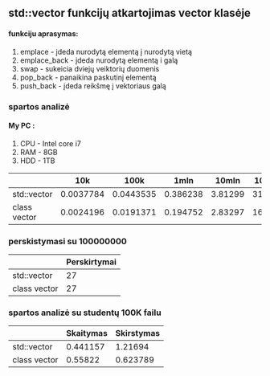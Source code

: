 ## std::vector funkcijų atkartojimas vector klasėje

#### funkciju aprasymas:
1. emplace - įdeda nurodytą elementą į nurodytą vietą
2. emplace_back - įdeda nurodytą elementą i galą
3. swap - sukeicia dviejų veiktorių duomenis
4. pop_back - panaikina paskutinį elementą
5. push_back - įdeda reikšmę į vektoriaus galą

### spartos analizė
#### My PC :
1. CPU - Intel core i7
2. RAM - 8GB
3. HDD - 1TB
 
|            |    10k    |    100k   |   1mln   |   10mln |  100mln |
|------------|-----------|-----------|----------|---------|---------|
|std::vector | 0.0037784 | 0.0443535 | 0.386238 | 3.81299 | 31.8613 |
|class vector| 0.0024196 | 0.0191371 | 0.194752 | 2.83297 | 16.2168 |

### perskistymasi su 100000000
|            |Perskirtymai|
|------------|------------|
|std::vector |     27     |
|class vector|     27     |

### spartos analizė su studentų 100K failu

|            | Skaitymas |Skirstymas |
|------------|-----------|-----------|
|std::vector | 0.441157  |  1.21694  | 
|class vector| 0.55822   |  0.623789 |

